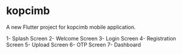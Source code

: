 # kopcimb

A new Flutter project for kopcimb mobile application.

1- Splash Screen
2- Welcome Screen
3- Login Screen
4- Registration Screen
5- Upload Screen 
6- OTP Screen
7- Dashboard
